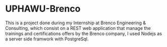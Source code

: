 # UPHAWU-Brenco
This is a project done during my Internship at Brenco Engineering & Consulting, which consist on a REST web application that manage the trainings and certifications offers by the Brenco company, I used Nodejs as a server side framwork with PostgreSql.
